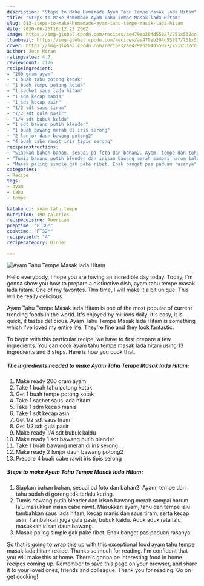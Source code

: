 ```yaml
---
description: "Steps to Make Homemade Ayam Tahu Tempe Masak lada Hitam"
title: "Steps to Make Homemade Ayam Tahu Tempe Masak lada Hitam"
slug: 613-steps-to-make-homemade-ayam-tahu-tempe-masak-lada-hitam
date: 2020-06-26T16:12:23.296Z
image: https://img-global.cpcdn.com/recipes/ae479eb204d55927/751x532cq70/ayam-tahu-tempe-masak-lada-hitam-foto-resep-utama.jpg
thumbnail: https://img-global.cpcdn.com/recipes/ae479eb204d55927/751x532cq70/ayam-tahu-tempe-masak-lada-hitam-foto-resep-utama.jpg
cover: https://img-global.cpcdn.com/recipes/ae479eb204d55927/751x532cq70/ayam-tahu-tempe-masak-lada-hitam-foto-resep-utama.jpg
author: Jean Moran
ratingvalue: 4.7
reviewcount: 2176
recipeingredient:
- "200 gram ayam"
- "1 buah tahu potong kotak"
- "1 buah tempe potong kotak"
- "1 sachet saus lada hitam"
- "1 sdm kecap manis"
- "1 sdt kecap asin"
- "1/2 sdt saus tiram"
- "1/2 sdt gula pasir"
- "1/4 sdt bubuk kaldu"
- "1 sdt bawang putih blender"
- "1 buah bawang merah di iris serong"
- "2 lonjor daun bawang potong2"
- "4 buah cabe rawit iris tipis serong"
recipeinstructions:
- "Siapkan bahan bahan, sesuai pd foto dan bahan2. Ayam, tempe dan tahu sudah di goreng tdk terlalu kering."
- "Tumis bawang putih blender dan irisan bawang merah sampai harum lalu masukkan irisan cabe rawit. Masukkan ayam, tahu dan tempe lalu tambahkan saus lada hitam, kecap manis dan saus tiram, serta kecap asin. Tambahkan juga gula pasir, bubuk kaldu. Aduk aduk rata lalu masukkan irisan daun bawang."
- "Masak paling simple gak pake ribet. Enak banget pas paduan rasanya"
categories:
- Recipe
tags:
- ayam
- tahu
- tempe

katakunci: ayam tahu tempe 
nutrition: 190 calories
recipecuisine: American
preptime: "PT36M"
cooktime: "PT32M"
recipeyield: "4"
recipecategory: Dinner

---
```



![Ayam Tahu Tempe Masak lada Hitam](https://img-global.cpcdn.com/recipes/ae479eb204d55927/751x532cq70/ayam-tahu-tempe-masak-lada-hitam-foto-resep-utama.jpg)

Hello everybody, I hope you are having an incredible day today. Today, I'm gonna show you how to prepare a distinctive dish, ayam tahu tempe masak lada hitam. One of my favorites. This time, I will make it a bit unique. This will be really delicious.

Ayam Tahu Tempe Masak lada Hitam is one of the most popular of current trending foods in the world. It's enjoyed by millions daily. It's easy, it is quick, it tastes delicious. Ayam Tahu Tempe Masak lada Hitam is something which I've loved my entire life. They're fine and they look fantastic.




To begin with this particular recipe, we have to first prepare a few ingredients. You can cook ayam tahu tempe masak lada hitam using 13 ingredients and 3 steps. Here is how you cook that.

<!--inarticleads1-->

##### The ingredients needed to make Ayam Tahu Tempe Masak lada Hitam:

1. Make ready 200 gram ayam
1. Take 1 buah tahu potong kotak
1. Get 1 buah tempe potong kotak
1. Take 1 sachet saus lada hitam
1. Take 1 sdm kecap manis
1. Take 1 sdt kecap asin
1. Get 1/2 sdt saus tiram
1. Get 1/2 sdt gula pasir
1. Make ready 1/4 sdt bubuk kaldu
1. Make ready 1 sdt bawang putih blender
1. Take 1 buah bawang merah di iris serong
1. Make ready 2 lonjor daun bawang potong2
1. Prepare 4 buah cabe rawit iris tipis serong




<!--inarticleads2-->

##### Steps to make Ayam Tahu Tempe Masak lada Hitam:

1. Siapkan bahan bahan, sesuai pd foto dan bahan2. Ayam, tempe dan tahu sudah di goreng tdk terlalu kering.
1. Tumis bawang putih blender dan irisan bawang merah sampai harum lalu masukkan irisan cabe rawit. Masukkan ayam, tahu dan tempe lalu tambahkan saus lada hitam, kecap manis dan saus tiram, serta kecap asin. Tambahkan juga gula pasir, bubuk kaldu. Aduk aduk rata lalu masukkan irisan daun bawang.
1. Masak paling simple gak pake ribet. Enak banget pas paduan rasanya




So that is going to wrap this up with this exceptional food ayam tahu tempe masak lada hitam recipe. Thanks so much for reading. I'm confident that you will make this at home. There's gonna be interesting food in home recipes coming up. Remember to save this page on your browser, and share it to your loved ones, friends and colleague. Thank you for reading. Go on get cooking!
